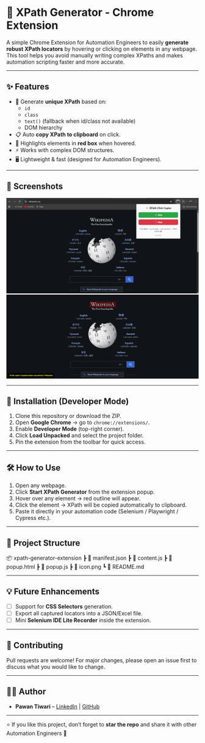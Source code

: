 # 🚀 XPath Generator - Chrome Extension  

A simple Chrome Extension for Automation Engineers to easily **generate robust XPath locators** by hovering or clicking on elements in any webpage.  
This tool helps you avoid manually writing complex XPaths and makes automation scripting faster and more accurate.  

---

## ✨ Features
- 🔎 Generate **unique XPath** based on:
  - `id`  
  - `class`  
  - `text()` (fallback when id/class not available)  
  - DOM hierarchy  
- 📋 Auto **copy XPath to clipboard** on click.  
- 🎯 Highlights elements in **red box** when hovered.  
- ⚡ Works with complex DOM structures.  
- 🖥️ Lightweight & fast (designed for Automation Engineers).  

---

## 📸 Screenshots 
![alt text](image.png)
![alt text](image-1.png) 

---

## 🔧 Installation (Developer Mode)
1. Clone this repository or download the ZIP.  
2. Open **Google Chrome** → go to `chrome://extensions/`.  
3. Enable **Developer Mode** (top-right corner).  
4. Click **Load Unpacked** and select the project folder.  
5. Pin the extension from the toolbar for quick access.  

---

## 🛠️ How to Use
1. Open any webpage.  
2. Click **Start XPath Generator** from the extension popup.  
3. Hover over any element → red outline will appear.  
4. Click the element → XPath will be copied automatically to clipboard.  
5. Paste it directly in your automation code (Selenium / Playwright / Cypress etc.).  

---

## 📂 Project Structure
📦 xpath-generator-extension
┣ 📜 manifest.json
┣ 📜 content.js
┣ 📜 popup.html
┣ 📜 popup.js
┣ 📜 icon.png
┗ 📜 README.md

---

## 💡 Future Enhancements
- [ ] Support for **CSS Selectors** generation.  
- [ ] Export all captured locators into a JSON/Excel file.  
- [ ] Mini **Selenium IDE Lite Recorder** inside the extension.  

---

## 🤝 Contributing
Pull requests are welcome! For major changes, please open an issue first to discuss what you would like to change.  

---

## 👨‍💻 Author
- **Pawan Tiwari** – [LinkedIn](https://www.linkedin.com/in/pawan-tiwari-b82844198/) | [GitHub](https://github.com/CliffBooth07)  

---

⭐ If you like this project, don’t forget to **star the repo** and share it with other Automation Engineers 🚀  

